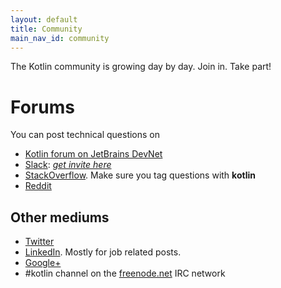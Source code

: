 ```yaml
---
layout: default
title: Community 
main_nav_id: community
---
```


The Kotlin community is growing day by day. Join in. Take part!

# Forums

You can post technical questions on

- [Kotlin forum on JetBrains DevNet](https://discuss.kotlinlang.org/)
- [Slack](http://kotlinlang.slack.com): [*get invite here*](http://kotlinslackin.herokuapp.com)
- [StackOverflow](http://stackoverflow.com/questions/tagged/kotlin). Make sure you tag questions with **kotlin**
- [Reddit](http://www.reddit.com/r/Kotlin/)

## Other mediums

- [Twitter](http://twitter.com/kotlin)
- [LinkedIn](https://www.linkedin.com/groups/Kotlin-Developers-7417237?gid=7417237&mostPopular=&trk=tyah&trkInfo=tarId%3A1404329340748%2Ctas%3Akotlin%2Cidx%3A2-1-6). Mostly for job related posts.
- [Google+](https://plus.google.com/communities/104597899765146112928)
- #kotlin channel on the [freenode.net](http://freenode.net) IRC network


